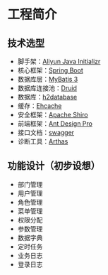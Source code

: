 # 工程简介

## 技术选型

- 脚手架：[Aliyun Java Initializr](https://start.aliyun.com/bootstrap.html)
- 核心框架：[Spring Boot](https://spring.io/projects/spring-boot)
- 数据库层：[MyBatis 3](https://mybatis.org/mybatis-3/zh/index.html)
- 数据库连接池：[Druid](https://github.com/alibaba/druid)
- 数据库：[h2database](http://www.h2database.com/html/main.html)
- 缓存：[Ehcache](https://www.ehcache.org/)
- 安全框架：[Apache Shiro](http://shiro.apache.org/)
- 前端框架：[Ant Design Pro](https://pro.ant.design)
- 接口文档：[swagger](https://swagger.io/)
- 诊断工具：[Arthas](https://arthas.aliyun.com/doc/)

## 功能设计（初步设想）
- 部门管理
- 用户管理
- 角色管理
- 菜单管理
- 权限分配
- 参数管理
- 数据字典
- 定时任务
- 业务日志
- 登录日志
